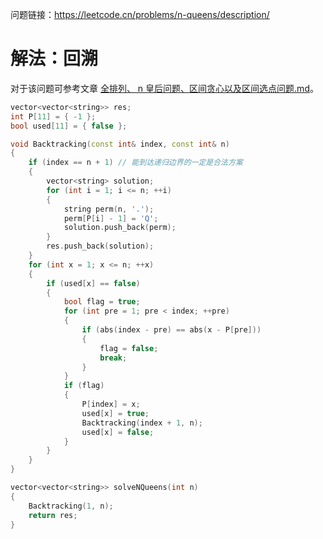 问题链接：https://leetcode.cn/problems/n-queens/description/

# 解法：回溯

对于该问题可参考文章 [全排列、 n 皇后问题、区间贪心以及区间选点问题.md](https://github.com/SakuraMayAi/Tricks-of-Programming/blob/main/Data%20Structure/%E5%85%A8%E6%8E%92%E5%88%97%E3%80%81%20n%20%E7%9A%87%E5%90%8E%E9%97%AE%E9%A2%98%E3%80%81%E5%8C%BA%E9%97%B4%E8%B4%AA%E5%BF%83%E4%BB%A5%E5%8F%8A%E5%8C%BA%E9%97%B4%E9%80%89%E7%82%B9%E9%97%AE%E9%A2%98.md)。

```cpp
vector<vector<string>> res;
int P[11] = { -1 };	
bool used[11] = { false };

void Backtracking(const int& index, const int& n)
{
    if (index == n + 1) // 能到达递归边界的一定是合法方案
    {
        vector<string> solution;
        for (int i = 1; i <= n; ++i)
        {
            string perm(n, '.');
            perm[P[i] - 1] = 'Q';
            solution.push_back(perm);
        }
        res.push_back(solution);
    }
    for (int x = 1; x <= n; ++x)
    {
        if (used[x] == false)
        {
			bool flag = true;
            for (int pre = 1; pre < index; ++pre)
            {
                if (abs(index - pre) == abs(x - P[pre]))
                {
                    flag = false;
                    break;
                }
            }
			if (flag)
			{
				P[index] = x;
				used[x] = true;
				Backtracking(index + 1, n);
				used[x] = false;
			}
        }
    }
}

vector<vector<string>> solveNQueens(int n)
{
    Backtracking(1, n);
    return res;
}
```

